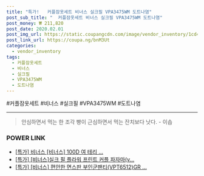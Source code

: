 ```yaml
--- 
title: "특가!   커플잠옷세트 비너스 실크필 VPA3475WM 도트나염" 
post_sub_title: "  커플잠옷세트 비너스 실크필 VPA3475WM 도트나염" 
post_money: ₩ 211,820 
post_date: 2020.02.01 
post_img_url: https://static.coupangcdn.com/image/vendor_inventory/1cd4/99855dcac6afdd18a547b1c88d8a79c1cbec03d8c51f27648ce070798e86.jpg 
post_link_url: https://coupa.ng/bnM3Ut 
categories: 
  - vendor_inventory 
tags: 
  - 커플잠옷세트 
  - 비너스 
  - 실크필 
  - VPA3475WM 
  - 도트나염 
--- 
```

  #커플잠옷세트 #비너스 #실크필 #VPA3475WM #도트나염 
<hr> 

> 안심하면서 먹는 한 조각 빵이 근심하면서 먹는 잔치보다 낫다. - 이솝 


### POWER LINK

* <a href="https://blog.naver.com/sakai111/221790221167" target="_blank">[특가] 비너스 [비너스] 100D 여 테리 ...</a>
* <a href="https://blog.naver.com/an0733/221792208104" target="_blank">[특가] [비너스]실크 필 플라워 프린트 커플 파자마(v...</a>
* <a href="https://blog.naver.com/sakai111/221791390288" target="_blank">[특가] [비너스] 편안한 면스판 부인군팬티(VPT6512)GR ...</a>
